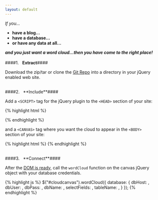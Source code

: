```yaml
---
layout: default
---
```


*If you...*

- **have a blog...**  
- **have a database...**    
- **or have any data at all...**  

***and you just want a word cloud...then you have come to the right place!***   
<br>
####1. &nbsp; **Extract**####

Download the zip/tar or clone the [Git Repo](https://github.com/mattedgod/MySQL-Word-Cloud) into a directory in your jQuery enabled web site.  

<br>
####2. &nbsp; **Include**####

Add a `<SCRIPT>` tag for the jQuery plugin to the `<HEAD>` section of your site:
	
{% highlight html %}
<script type="text/javascript" src="wordcloud/jquery.wordcloud.js"></script>
{% endhighlight %}
	
and a `<CANVAS>` tag where you want the cloud to appear in the `<BODY>` section of your site:
	
{% highlight html %}
<canvas id="cloudcanvas" width="600" height="400"></canvas>
{% endhighlight %}

<br>
####3. &nbsp; **Connect**####

After the [DOM is ready](http://api.jquery.com/ready/), call the `wordCloud` function on the canvas jQuery object with your database credentials.
		
{% highlight js %}
$("#cloudcanvas").wordCloud({
	database: {
		dbHost: <your database host>,
		dbUser: <your datbase username>,
		dbPass: <your database password>,
		dbName: <your database name>,
		selectFields: <comma separated list of fields to select>,
		tableName: <database table to select from>,
	}
});
{% endhighlight %}

<br>
